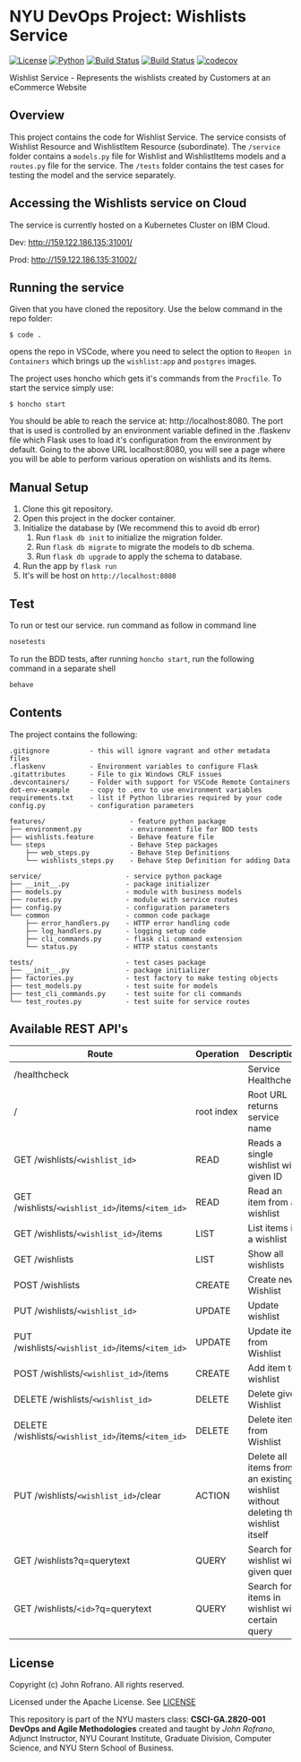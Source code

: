 # NYU DevOps Project: Wishlists Service

[![License](https://img.shields.io/badge/License-Apache_2.0-blue.svg)](https://opensource.org/licenses/Apache-2.0)
[![Python](https://img.shields.io/badge/Language-Python-blue.svg)](https://python.org/)
[![Build Status](https://github.com/CSCI-GA-2820-SP23-003/wishlists/actions/workflows/tdd.yml/badge.svg)](https://github.com/CSCI-GA-2820-SP23-003/wishlists/actions)
[![Build Status](https://github.com/CSCI-GA-2820-SP23-003/wishlists/actions/workflows/bdd.yml/badge.svg)](https://github.com/CSCI-GA-2820-SP23-003/wishlists/actions)
[![codecov](https://codecov.io/gh/CSCI-GA-2820-SP23-003/wishlists/branch/master/graph/badge.svg?token=1UYLJY5X3P)](https://codecov.io/gh/CSCI-GA-2820-SP23-003/wishlists)

Wishlist Service - Represents the wishlists created by Customers at an eCommerce Website

## Overview

This project contains the code for Wishlist Service. The service consists of Wishlist Resource and WishlistItem Resource (subordinate). The `/service` folder contains a `models.py` file for Wishlist and WishlistItems models and a `routes.py` file for the service. The `/tests` folder contains the test cases for testing the model and the service separately.

## Accessing the Wishlists service on Cloud
The service is currently hosted on a Kubernetes Cluster on IBM Cloud.

Dev: http://159.122.186.135:31001/

Prod: http://159.122.186.135:31002/

## Running the service

Given that you have cloned the repository. Use the below command in the repo folder:
``` text
$ code .
```
opens the repo in VSCode, where you need to select the option to `Reopen in Containers` which brings up the `wishlist:app` and `postgres` images.

The project uses honcho which gets it's commands from the `Procfile`. To start the service simply use:
``` text
$ honcho start
```
You should be able to reach the service at: http://localhost:8080. The port that is used is controlled by an environment variable defined in the .flaskenv file which Flask uses to load it's configuration from the environment by default. Going to the above URL localhost:8080, you will see a page where you will be able to perform various operation on wishlists and its items.


## Manual Setup

1. Clone this git repository.
2. Open this project in the docker container.
3. Initialize the database by (We recommend this to avoid db error)
   1. Run ```flask db init``` to initialize the migration folder.
   2. Run ```flask db migrate``` to migrate the models to db schema.
   3. Run ```flask db upgrade``` to apply  the schema to database.
4. Run the app by ```flask run```
5. It's will be host on ```http://localhost:8080```

## Test

To run or test our service.
run command as follow in command line

```bash
nosetests
```
To run the BDD tests, after running ```honcho start```, run the following command in a separate shell
```bash
behave
```

## Contents

The project contains the following:

```text
.gitignore          - this will ignore vagrant and other metadata files
.flaskenv           - Environment variables to configure Flask
.gitattributes      - File to gix Windows CRLF issues
.devcontainers/     - Folder with support for VSCode Remote Containers
dot-env-example     - copy to .env to use environment variables
requirements.txt    - list if Python libraries required by your code
config.py           - configuration parameters

features/                     - feature python package
├── environment.py            - environment file for BDD tests
├── wishlists.feature         - Behave feature file
└── steps                     - Behave Step packages
    ├── web_steps.py          - Behave Step Definitions
    └── wishlists_steps.py    - Behave Step Definition for adding Data

service/                     - service python package
├── __init__.py              - package initializer
├── models.py                - module with business models
├── routes.py                - module with service routes
├── config.py                - configuration parameters
└── common                   - common code package
    ├── error_handlers.py    - HTTP error handling code
    ├── log_handlers.py      - logging setup code
    ├── cli_commands.py      - flask cli command extension
    └── status.py            - HTTP status constants

tests/                       - test cases package
├── __init__.py              - package initializer
├── factories.py             - test factory to make testing objects
├── test_models.py           - test suite for models
├── test_cli_commands.py     - test suite for cli commands
└── test_routes.py           - test suite for service routes
```

## Available REST API's

Route | Operation | Description
-- | -- | --
/healthcheck | | Service Healthcheck
/ | root index | Root URL returns service name
GET /wishlists/`<wishlist_id>` | READ | Reads a single wishlist with given ID
GET /wishlists/`<wishlist_id>`/items/`<item_id>` | READ | Read an item from a wishlist
GET /wishlists/`<wishlist_id>`/items | LIST | List items in a wishlist
GET /wishlists | LIST | Show all wishlists
POST /wishlists | CREATE | Create new Wishlist
PUT /wishlists/`<wishlist_id>` | UPDATE | Update wishlist
PUT /wishlists/`<wishlist_id>`/items/`<item_id>` | UPDATE | Update item from Wishlist
POST /wishlists/`<wishlist_id>`/items | CREATE | Add item to wishlist
DELETE /wishlists/`<wishlist_id>` | DELETE | Delete given Wishlist
DELETE /wishlists/`<wishlist_id>`/items/`<item_id>` | DELETE | Delete item from Wishlist
PUT /wishlists/`<wishlist_id>`/clear | ACTION | Delete all items from an existing wishlist without deleting the wishlist itself
GET /wishlists?q=querytext | QUERY | Search for a wishlist with given query
GET /wishlists/`<id>`?q=querytext | QUERY | Search for items in wishlist with certain query
## License

Copyright (c) John Rofrano. All rights reserved.

Licensed under the Apache License. See [LICENSE](LICENSE)

This repository is part of the NYU masters class: **CSCI-GA.2820-001 DevOps and Agile Methodologies** created and taught by *John Rofrano*, Adjunct Instructor, NYU Courant Institute, Graduate Division, Computer Science, and NYU Stern School of Business.
